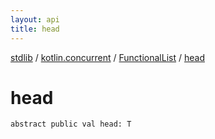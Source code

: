 ```yaml
---
layout: api
title: head
---
```

[stdlib](../../index.md) / [kotlin.concurrent](../index.md) / [FunctionalList](index.md) / [head](head.md)

# head

```
abstract public val head: T
```
